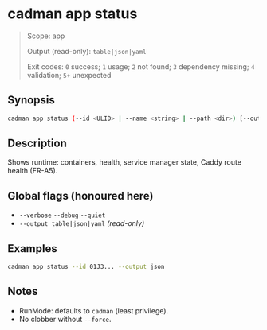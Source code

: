 # cadman app status

> Scope: app
> 
> Output (read-only): `table|json|yaml`
> 
> Exit codes: `0` success; `1` usage; `2` not found; `3` dependency missing; `4` validation; `5+` unexpected

## Synopsis
```bash
cadman app status (--id <ULID> | --name <string> | --path <dir>) [--output table|json|yaml]
```

## Description
Shows runtime: containers, health, service manager state, Caddy route health (FR-A5).

## Global flags (honoured here)
- `--verbose` `--debug` `--quiet`
- `--output table|json|yaml` *(read-only)*

## Examples
```bash
cadman app status --id 01J3... --output json
```

## Notes
- RunMode: defaults to `cadman` (least privilege).
- No clobber without `--force`.
